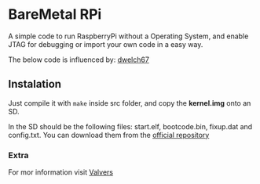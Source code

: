 # BareMetal RPi

A simple code to run RaspberryPi without a Operating System, and enable JTAG for
debugging or import your own code in a easy way.

The below code is influenced by: [dwelch67](https://github.com/dwelch67/raspberrypi)

## Instalation

Just compile it with ``` make ``` inside src folder, and copy the **kernel.img** onto an SD.

In the SD should be the following files: start.elf, bootcode.bin, fixup.dat and
config.txt. You can download them from the [official repository](https://github.com/raspberrypi/firmware/tree/master/boot)

### Extra

For mor information visit [Valvers](http://www.valvers.com/open-software/raspberry-pi/step01-bare-metal-programming-in-cpt1/)
